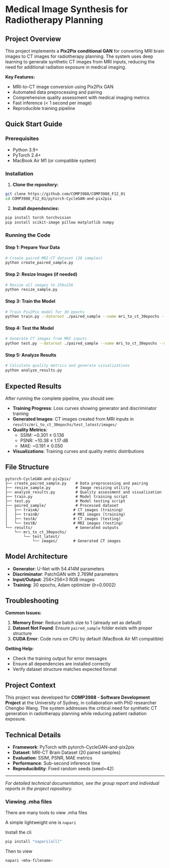 # Medical Image Synthesis for Radiotherapy Planning

## Project Overview

This project implements a **Pix2Pix conditional GAN** for converting MRI brain images to CT images for radiotherapy planning. The system uses deep learning to generate synthetic CT images from MRI inputs, reducing the need for additional radiation exposure in medical imaging.

**Key Features:**
- MRI-to-CT image conversion using Pix2Pix GAN
- Automated data preprocessing and pairing
- Comprehensive quality assessment with medical imaging metrics
- Fast inference (< 1 second per image)
- Reproducible training pipeline

## Quick Start Guide

### Prerequisites
- Python 3.9+
- PyTorch 2.4+
- MacBook Air M1 (or compatible system)

### Installation

1. **Clone the repository:**
```bash
git clone https://github.com/COMP3988/COMP3988_F12_01
cd COMP3988_F12_01/pytorch-CycleGAN-and-pix2pix
```

2. **Install dependencies:**
```bash
pip install torch torchvision
pip install scikit-image pillow matplotlib numpy
```

### Running the Code

#### Step 1: Prepare Your Data
```bash
# Create paired MRI-CT dataset (20 samples)
python create_paired_sample.py
```

#### Step 2: Resize Images (if needed)
```bash
# Resize all images to 256x256
python resize_sample.py
```

#### Step 3: Train the Model
```bash
# Train Pix2Pix model for 30 epochs
python train.py --dataroot ./paired_sample --name mri_to_ct_30epochs --model pix2pix --direction AtoB --n_epochs 30 --batch_size 1
```

#### Step 4: Test the Model
```bash
# Generate CT images from MRI inputs
python test.py --dataroot ./paired_sample --name mri_to_ct_30epochs --model pix2pix --direction AtoB --epoch 30
```

#### Step 5: Analyze Results
```bash
# Calculate quality metrics and generate visualizations
python analyze_results.py
```

## Expected Results

After running the complete pipeline, you should see:

- **Training Progress**: Loss curves showing generator and discriminator training
- **Generated Images**: CT images created from MRI inputs in `results/mri_to_ct_30epochs/test_latest/images/`
- **Quality Metrics**: 
  - SSIM: ~0.301 ± 0.136
  - PSNR: ~10.38 ± 1.17 dB  
  - MAE: ~0.191 ± 0.050
- **Visualizations**: Training curves and quality metric distributions

## File Structure

```
pytorch-CycleGAN-and-pix2pix/
├── create_paired_sample.py    # Data preprocessing and pairing
├── resize_sample.py           # Image resizing utility
├── analyze_results.py         # Quality assessment and visualization
├── train.py                   # Model training script
├── test.py                    # Model testing script
├── paired_sample/             # Processed dataset
│   ├── trainA/               # CT images (training)
│   ├── trainB/               # MRI images (training)
│   ├── testA/                # CT images (testing)
│   └── testB/                # MRI images (testing)
└── results/                   # Generated outputs
    └── mri_to_ct_30epochs/
        └── test_latest/
            └── images/       # Generated CT images
```

## Model Architecture

- **Generator**: U-Net with 54.414M parameters
- **Discriminator**: PatchGAN with 2.769M parameters  
- **Input/Output**: 256×256×3 RGB images
- **Training**: 30 epochs, Adam optimizer (lr=0.0002)

## Troubleshooting

**Common Issues:**

1. **Memory Error**: Reduce batch size to 1 (already set as default)
2. **Dataset Not Found**: Ensure `paired_sample` folder exists with proper structure
3. **CUDA Error**: Code runs on CPU by default (MacBook Air M1 compatible)

**Getting Help:**
- Check the training output for error messages
- Ensure all dependencies are installed correctly
- Verify dataset structure matches expected format

## Project Context

This project was developed for **COMP3988 - Software Development Project** at the University of Sydney, in collaboration with PhD researcher Chengbo Wang. The system addresses the critical need for synthetic CT generation in radiotherapy planning while reducing patient radiation exposure.

## Technical Details

- **Framework**: PyTorch with pytorch-CycleGAN-and-pix2pix
- **Dataset**: MRI-CT Brain Dataset (20 paired samples)
- **Evaluation**: SSIM, PSNR, MAE metrics
- **Performance**: Sub-second inference time
- **Reproducibility**: Fixed random seeds (seed=42)

---

*For detailed technical documentation, see the group report and individual reports in the project repository.*

### Viewing .mha files

There are many tools to view .mha files

A simple lightweight one is `napari`

Install the cli

```bash
pip install "napari[all]"
```

Then to view

```bash
napari <mha-filename>
```
